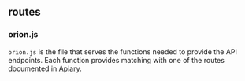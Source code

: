 ## routes

### orion.js

`orion.js` is the file that serves the functions needed to provide the API endpoints. Each function provides matching with one of the routes documented in [Apiary](http://docs.tourguide.apiary.io/).
